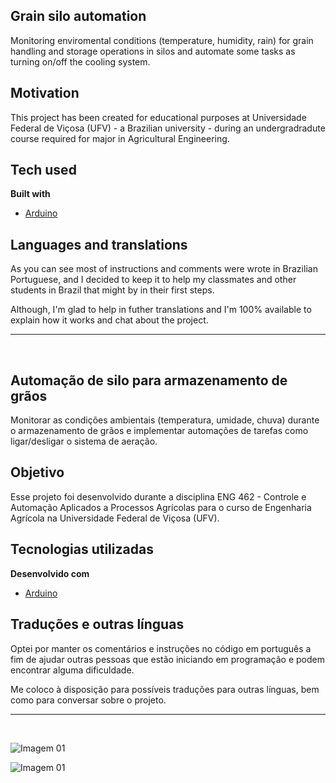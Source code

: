 ## Grain silo automation
Monitoring enviromental conditions (temperature, humidity, rain) for grain handling and storage operations in silos and automate some tasks as turning on/off the cooling system.

## Motivation
This project has been created for educational purposes at Universidade Federal de Viçosa (UFV) - a Brazilian university - during an undergradradute course required for major in Agricultural Engineering.

## Tech used

<b>Built with</b>
- [Arduino](https://www.arduino.cc/)

## Languages and translations
As you can see most of instructions and comments were wrote in Brazilian Portuguese, and I decided to keep it to help my classmates and other students in Brazil that might by in their first steps.

Although, I'm glad to help in futher translations and I'm 100% available to explain how it works and chat about the project.
<br> <hr> <br>

## Automação de silo para armazenamento de grãos
Monitorar as condições ambientais (temperatura, umidade, chuva) durante o armazenamento de grãos e implementar automações de tarefas como ligar/desligar o sistema de aeração.

## Objetivo
Esse projeto foi desenvolvido durante a disciplina ENG 462 - Controle e Automação Aplicados a Processos Agrícolas para o curso de Engenharia Agrícola na Universidade Federal de Viçosa (UFV).

## Tecnologias utilizadas

<b>Desenvolvido com</b>
- [Arduino](https://www.arduino.cc/)

## Traduções e outras línguas
Optei por manter os comentários e instruções no código em português a fim de ajudar outras pessoas que estão iniciando em programação e podem encontrar alguma dificuldade. 

Me coloco à disposição para possíveis traduções para outras línguas, bem como para conversar sobre o projeto.
<br> <hr> <br>

![Imagem 01](https://projeto-silo-imagens.s3.amazonaws.com/01.jpeg)

![Imagem 01](https://projeto-silo-imagens.s3.amazonaws.com/02.jpeg)
